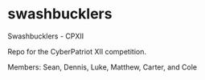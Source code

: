 # swashbucklers
Swashbucklers - CPXII

Repo for the CyberPatriot XII competition.

Members: Sean, Dennis, Luke, Matthew, Carter, and Cole
